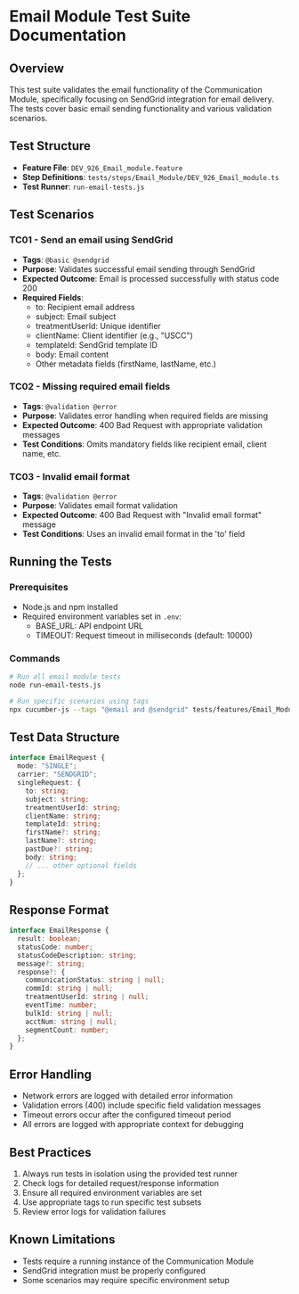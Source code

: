 # Email Module Test Suite Documentation

## Overview
This test suite validates the email functionality of the Communication Module, specifically focusing on SendGrid integration for email delivery. The tests cover basic email sending functionality and various validation scenarios.

## Test Structure
- **Feature File**: `DEV_926_Email_module.feature`
- **Step Definitions**: `tests/steps/Email_Module/DEV_926_Email_module.ts`
- **Test Runner**: `run-email-tests.js`

## Test Scenarios

### TC01 - Send an email using SendGrid
- **Tags**: `@basic @sendgrid`
- **Purpose**: Validates successful email sending through SendGrid
- **Expected Outcome**: Email is processed successfully with status code 200
- **Required Fields**:
  - to: Recipient email address
  - subject: Email subject
  - treatmentUserId: Unique identifier
  - clientName: Client identifier (e.g., "USCC")
  - templateId: SendGrid template ID
  - body: Email content
  - Other metadata fields (firstName, lastName, etc.)

### TC02 - Missing required email fields
- **Tags**: `@validation @error`
- **Purpose**: Validates error handling when required fields are missing
- **Expected Outcome**: 400 Bad Request with appropriate validation messages
- **Test Conditions**: Omits mandatory fields like recipient email, client name, etc.

### TC03 - Invalid email format
- **Tags**: `@validation @error`
- **Purpose**: Validates email format validation
- **Expected Outcome**: 400 Bad Request with "Invalid email format" message
- **Test Conditions**: Uses an invalid email format in the 'to' field

## Running the Tests

### Prerequisites
- Node.js and npm installed
- Required environment variables set in `.env`:
  - BASE_URL: API endpoint URL
  - TIMEOUT: Request timeout in milliseconds (default: 10000)

### Commands
```bash
# Run all email module tests
node run-email-tests.js

# Run specific scenarios using tags
npx cucumber-js --tags "@email and @sendgrid" tests/features/Email_Module/DEV_926_Email_module.feature
```

## Test Data Structure
```typescript
interface EmailRequest {
  mode: "SINGLE";
  carrier: "SENDGRID";
  singleRequest: {
    to: string;
    subject: string;
    treatmentUserId: string;
    clientName: string;
    templateId: string;
    firstName?: string;
    lastName?: string;
    pastDue?: string;
    body: string;
    // ... other optional fields
  };
}
```

## Response Format
```typescript
interface EmailResponse {
  result: boolean;
  statusCode: number;
  statusCodeDescription: string;
  message?: string;
  response?: {
    communicationStatus: string | null;
    commId: string | null;
    treatmentUserId: string | null;
    eventTime: number;
    bulkId: string | null;
    acctNum: string | null;
    segmentCount: number;
  };
}
```

## Error Handling
- Network errors are logged with detailed error information
- Validation errors (400) include specific field validation messages
- Timeout errors occur after the configured timeout period
- All errors are logged with appropriate context for debugging

## Best Practices
1. Always run tests in isolation using the provided test runner
2. Check logs for detailed request/response information
3. Ensure all required environment variables are set
4. Use appropriate tags to run specific test subsets
5. Review error logs for validation failures

## Known Limitations
- Tests require a running instance of the Communication Module
- SendGrid integration must be properly configured
- Some scenarios may require specific environment setup 
